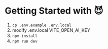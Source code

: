 # Getting Started with 😈

1. ```cp .env.example .env.local```
2. modify .env.local VITE_OPEN_AI_KEY
3. ```npm install```
4. ```npm run dev```
